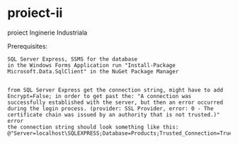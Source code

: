 # proiect-ii
proiect Inginerie Industriala


Prerequisites:

	SQL Server Express, SSMS for the database
	in the Windows Forms Application run "Install-Package Microsoft.Data.SqlClient" in the NuGet Package Manager


	from SQL Server Express get the connection string, might have to add Encrypt=False; in order to get past the: "A connection was successfully established with the server, but then an error occurred during the login process. (provider: SSL Provider, error: 0 - The certificate chain was issued by an authority that is not trusted.)" error
	the connection string should look something like this: @"Server=localhost\SQLEXPRESS;Database=Products;Trusted_Connection=True;Encrypt=False;"
	
